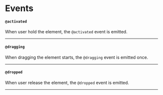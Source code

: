 # Events

#### `@activated`

When user hold the element, the `@activated` event is emitted.

---

#### `@dragging`

When dragging the element starts, the `@dragging` event is emitted once.

---

#### `@dropped`

When user release the element, the `@dropped` event is emitted.

---
